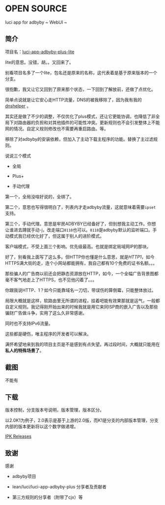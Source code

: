 # OPEN SOURCE

luci app for adbyby ~ WebUI ~

## 简介

项目名：[luci-app-adbyby-plus-lite](https://github.com/kongfl888/luci-app-adbyby-plus-lite)

lite的意思。没错，胡。。又回来了。

别看项目名多了一个lite，包名还是原来的名称，这代表着是基于原来版本的一个分支。

很抱歉，我又让它又回到了原来那个状态，一下回到了解放前，还做了点优化。

简单点说就是让它安心走HTTP流量，DNS的被我移除了，因为我有我的 [dnshelper](https://github.com/kongfl888/openwrt-my-dnshelper) 。

其实还是做了不少的调整，不仅优化了plus模式，还让它更能协调，也降低了非全局下对路由器的负担和对其他插件的可能性冲突。更新规则也不会引发整体上不能网的情况。自定义规则修改也不需要再重启路由。等。

移除了对adbyby的安装依赖，但加入了主动下载主程序的功能。替换了主过滤规则。

说说三个模式

- 全局

- Plus+

- 手动代理

第一个，全局没啥好说的，全绑了。

第二个，意思也写得很明白了，列表内才走adbyby流量，这就意味着需要`ipset`支持。

第三个，手动代理。意思是牢房ADBYBY已经备好了，但别想我主动工作。你想让谁进去蹲就手动-j，改走端口`8118`也可以。`8118`是adbyby默认的监听端口。手动模式我已经优化好了，但这属于别人的进阶模式。

客户端模式，不受上面三个影响。优先级最高。也就是绑定局域网IP的那块。

好了，别看我上面写了这么多。但HTTP你也懂是什么意思，就是*HTTP1*，如今HTTPS满大街的走，连个小网站都能拥有，我自己都有10个免费的证书名额。。。

那些骗人的广告商以前还会把静态资源放在HTTP，如今，一个全幅广告背景图都毫不客气地走上了HTTPS，也不见他闪着了。。。

你跟我说HTTP、1？如今只能靠域名一刀切，带误伤的算倒霉，只能整体放过。

局限大概就是这样，软路由里无所谓的进程，挂着吧能有效果那就是运气，一般都自定义规则。我记得刚开始出来的时候我就是用它来同ISP商的嵌入广告以及那些骗财广告做斗争，实用了这么久非常感谢。

同时也不支持IPv6流量。

这些都是硬伤，唯主程序的开发者可以解决。

满怀希望地来到我的项目主页是不是感到有点失望。再过段时间，大概就只能用在**私人的特殊场景了**。

## 截图

不能有

## 下载

版本控制，分支版本号说明，版本管理，版本区分。

以2.0K1为例子，2.0表示是基于上游的2.0版，而K1是分支的内部版本管理，分支内部的版本更新将以这个数字做递增。

[IPK Releases](https://github.com/kongfl888/luci-app-adbyby-plus-lite/releases)

## 致谢

感谢

- adbyby项目

- lean/luci/luci-app-adbyby-plus 分享者及贡献者

- 第三方规则的分享者（附带了cjx）等
